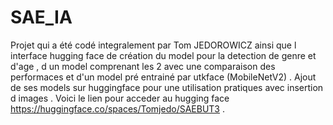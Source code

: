 # SAE_IA
Projet qui a été codé integralement par Tom JEDOROWICZ  ainsi que l interface hugging face de création du model pour la detection de genre et d'age  , d un model comprenant les 2 avec une comparaison des performaces et d'un model pré entrainé par utkface (MobileNetV2) . Ajout de ses models sur huggingface pour une utilisation pratiques avec insertion d images .
Voici le lien pour acceder au hugging face https://huggingface.co/spaces/Tomjedo/SAEBUT3 .

